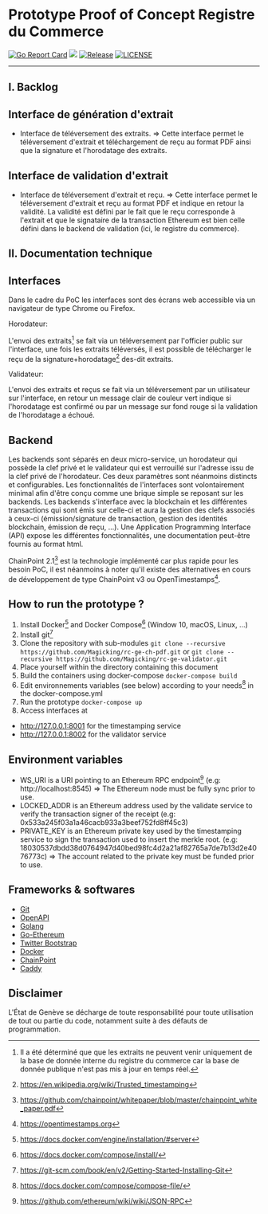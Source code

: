 Prototype Proof of Concept Registre du Commerce
===============================================

[![Go Report Card](https://goreportcard.com/badge/github.com/lo-enterprise/blockchain-document-validateur)](https://goreportcard.com/report/github.com/lo-enterprise/blockchain-document-validateur)
[![](https://images.microbadger.com/badges/image/loenterprise/blockchain-document-validateur.svg)](https://microbadger.com/images/loenterprise/blockchain-document-validateur "Get your own image badge on microbadger.com")
[![Release](https://img.shields.io/github/release/lo-enterprise/blockchain-document-validateur.svg?style=flat-square)](https://github.com/lo-enterprise/blockchain-document-validateur/releases)
[![LICENSE](https://img.shields.io/github/license/lo-enterprise/blockchain-document-validateur.svg?style=flat-square)](https://github.com/lo-enterprise/blockchain-document-validateur/blob/master/LICENSE)

---------

I. Backlog
--------------
Interface de génération d'extrait
--------------------------------
 - Interface de téléversement des extraits.
 => Cette interface permet le téléversement d'extrait et téléchargement de reçu au format PDF ainsi que la signature et l'horodatage des extraits.
 
 Interface de validation d'extrait
--------------------------------
 - Interface de téléversement d'extrait et reçu.
 => Cette interface permet le téléversement d'extrait et reçu au format PDF et indique en retour la validité.
 La validité est défini par le fait que le reçu corresponde à l'extrait et que le signataire de la transaction Ethereum est bien celle défini dans le backend de validation (ici, le registre du commerce).

II. Documentation technique
--------------------------------

Interfaces
------------
Dans le cadre du PoC les interfaces sont des écrans web accessible via un navigateur de type Chrome ou Firefox.

Horodateur:

L'envoi des extraits[^extrait] se fait via un téléversement par l'officier public sur l'interface, une fois les extraits téléversés, il est possible de télécharger le reçu de la signature+horodatage[^trustedtimestamping] des-dit extraits.

[^extrait]: Il a été déterminé que que les extraits ne peuvent venir uniquement de la base de donnée interne du registre du commerce car la base de donnée publique n'est pas mis à jour en temps réel.

[^trustedtimestamping]: https://en.wikipedia.org/wiki/Trusted_timestamping

Validateur:

L'envoi des extraits et reçus se fait via un téléversement par un utilisateur sur l'interface, en retour un message clair de couleur vert indique si l'horodatage est confirmé ou par un message sur fond rouge si la validation de l'horodatage a échoué.

Backend
-------
Les backends sont séparés en deux micro-service, un horodateur qui possède la clef privé et le validateur qui est verrouillé sur l'adresse issu de la clef privé de l'horodateur.
Ces deux paramètres sont néanmoins distincts et configurables.
Les fonctionnalités de l'interfaces sont volontairement minimal afin d'être conçu comme une brique simple se reposant sur les backends.
Les backends s'interface avec la blockchain et les différentes transactions qui sont émis sur celle-ci et aura la gestion des clefs associés à ceux-ci (émission/signature de transaction, gestion des identités blockchain, émission de reçu, ...).
Une Application Programming Interface (API) expose les différentes fonctionnalités, une documentation peut-être fournis au format html.

ChainPoint 2.1[^chainpoint] est la technologie implémenté car plus rapide pour les besoin PoC, il est néanmoins à noter qu'il existe des alternatives en cours de développement de type ChainPoint v3 ou OpenTimestamps[^opentimestamps].

[^chainpoint]: https://github.com/chainpoint/whitepaper/blob/master/chainpoint_white_paper.pdf

[^opentimestamps]: https://opentimestamps.org

How to run the prototype ?
----------

1. Install Docker[^docker] and Docker Compose[^dockercompose] (Window 10, macOS, Linux, ...)
2. Install git[^git]
3. Clone the repository with sub-modules
``` git clone --recursive https://github.com/Magicking/rc-ge-ch-pdf.git ```
or
``` git clone --recursive https://github.com/Magicking/rc-ge-validator.git ```
3. Place yourself within the directory containing this document
4. Build the containers using docker-compose
``` docker-compose build ```
5. Edit environnements variables (see below) according to your needs[^dockercomposespec] in the docker-compose.yml
6. Run the prototype
```docker-compose up```
7. Access interfaces at 
 - http://127.0.0.1:8001 for the timestamping service
 - http://127.0.0.1:8002 for the validator service
[^docker]: https://docs.docker.com/engine/installation/#server

[^dockercompose]: https://docs.docker.com/compose/install/

[^git]: https://git-scm.com/book/en/v2/Getting-Started-Installing-Git

[^dockercomposespec]: https://docs.docker.com/compose/compose-file/

Environment variables
--------------------

 - WS_URI is a URI pointing to an Ethereum RPC endpoint[^RPC] (e.g: http://localhost:8545)
 => The Ethereum node must be fully sync prior to use.
 - LOCKED_ADDR is an Ethereum address used by the validate service to verify the transaction signer of the receipt (e.g: 0x533a245f03a1a46cacb933a3beef752fd8ff45c3)
 - PRIVATE_KEY is an Ethereum private key used by the timestamping service to sign the transaction used to insert the merkle root. (e.g: 18030537dbdd38d0764947d40bed98fc4d2a21af82765a7de7b13d2e4076773c)
 => The account related to the private key must be funded prior to use.
[^RPC]: https://github.com/ethereum/wiki/wiki/JSON-RPC

Frameworks & softwares
------------

 - [Git](https://git-scm.com)
 - [OpenAPI](https://www.openapis.org/)
 - [Golang](https://golang.org/)
 - [Go-Ethereum](https://geth.ethereum.org/)
 - [Twitter Bootstrap](http://getbootstrap.com/)
 - [Docker](https://www.docker.com/)
 - [ChainPoint](https://chainpoint.org)
 - [Caddy](https://caddyserver.com)

Disclaimer
----------
L'État de Genève se décharge de toute responsabilité pour toute utilisation de tout ou partie du code, notamment suite à des défauts de programmation.
